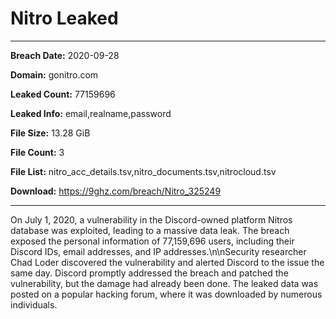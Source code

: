 # Nitro Leaked

------------
**Breach Date:** 2020-09-28

**Domain:** gonitro.com

**Leaked Count:** 77159696

**Leaked Info:** email,realname,password

**File Size:** 13.28 GiB

**File Count:** 3

**File List:** nitro_acc_details.tsv,nitro_documents.tsv,nitrocloud.tsv

**Download:** https://9ghz.com/breach/Nitro_325249

------------
On July 1, 2020, a vulnerability in the Discord-owned platform Nitros database was exploited, leading to a massive data leak. The breach exposed the personal information of 77,159,696 users, including their Discord IDs, email addresses, and IP addresses.\n\nSecurity researcher Chad Loder discovered the vulnerability and alerted Discord to the issue the same day. Discord promptly addressed the breach and patched the vulnerability, but the damage had already been done. The leaked data was posted on a popular hacking forum, where it was downloaded by numerous individuals.
